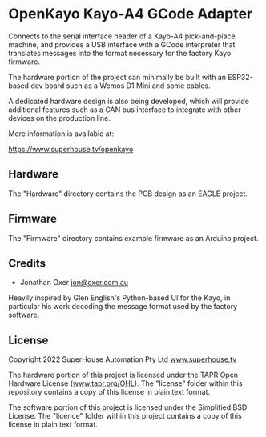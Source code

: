 OpenKayo Kayo-A4 GCode Adapter
==============================

Connects to the serial interface header of a Kayo-A4 pick-and-place
machine, and provides a USB interface with a GCode interpreter that
translates messages into the format necessary for the factory Kayo
firmware.

The hardware portion of the project can minimally be built with an
ESP32-based dev board such as a Wemos D1 Mini and some cables.

A dedicated hardware design is also being developed, which will provide
additional features such as a CAN bus interface to integrate with other
devices on the production line.

More information is available at:

  https://www.superhouse.tv/openkayo


Hardware
--------
The "Hardware" directory contains the PCB design as an EAGLE project.


Firmware
--------
The "Firmware" directory contains example firmware as an Arduino
project.


Credits
-------
 * Jonathan Oxer <jon@oxer.com.au>

Heavily inspired by Glen English's Python-based UI for the Kayo, in
particular his work decoding the message format used by the factory
software.


License
-------
Copyright 2022 SuperHouse Automation Pty Ltd  www.superhouse.tv  

The hardware portion of this project is licensed under the TAPR Open
Hardware License (www.tapr.org/OHL). The "license" folder within this
repository contains a copy of this license in plain text format.

The software portion of this project is licensed under the Simplified
BSD License. The "licence" folder within this project contains a
copy of this license in plain text format.

